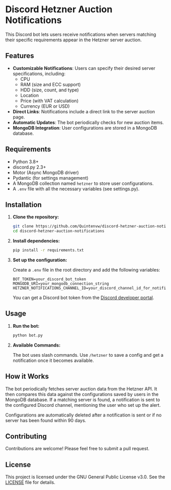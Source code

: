# Discord Hetzner Auction Notifications

This Discord bot lets users receive notifications when servers matching their specific requirements appear in the Hetzner server auction.

## Features

- **Customizable Notifications**: Users can specify their desired server specifications, including:
  - CPU
  - RAM (size and ECC support)
  - HDD (size, count, and type)
  - Location
  - Price (with VAT calculation)
  - Currency (EUR or USD)
- **Direct Links**: Notifications include a direct link to the server auction page.
- **Automatic Updates**: The bot periodically checks for new auction items.
- **MongoDB Integration**: User configurations are stored in a MongoDB database.

## Requirements

- Python 3.8+
- discord.py 2.3+
- Motor (Async MongoDB driver)
- Pydantic (for settings management)
- A MongoDB collection named `hetzner` to store user configurations.
- A `.env` file with all the necessary variables (see settings.py).

## Installation

1. **Clone the repository:**

   ```bash
   git clone https://github.com/Quintenvw/discord-hetzner-auction-notifications
   cd discord-hetzner-auction-notifications
   ```

2. **Install dependencies:**

   ```bash
   pip install -r requirements.txt
   ```

3. **Set up the configuration:**

   Create a `.env` file in the root directory and add the following variables:

   ```env
   BOT_TOKEN=your_discord_bot_token
   MONGODB_URI=your_mongodb_connection_string
   HETZNER_NOTIFICATIONS_CHANNEL_ID=your_discord_channel_id_for_notifications
   ```

    You can get a Discord bot token from the [Discord developer portal](https://discord.com/developers/applications).

## Usage

1. **Run the bot:**

   ```bash
   python bot.py
   ```

2. **Available Commands:**

   The bot uses slash commands. Use `/hetzner` to save a config and get a notification once it becomes available.

## How it Works

The bot periodically fetches server auction data from the Hetzner API. It then compares this data against the configurations saved by users in the MongoDB database. If a matching server is found, a notification is sent to the configured Discord channel, mentioning the user who set up the alert.

Configurations are automatically deleted after a notification is sent or if no server has been found within 90 days.

## Contributing

Contributions are welcome! Please feel free to submit a pull request.

## License

This project is licensed under the GNU General Public License v3.0. See the [LICENSE](LICENSE) file for details.
